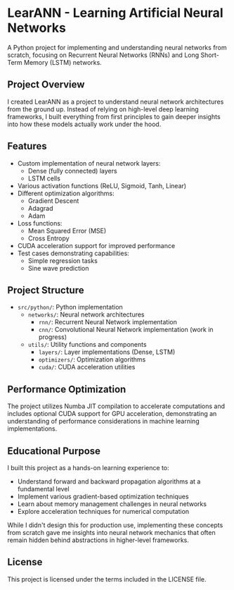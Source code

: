 # LearANN - Learning Artificial Neural Networks

A Python project for implementing and understanding neural networks from scratch, focusing on Recurrent Neural Networks (RNNs) and Long Short-Term Memory (LSTM) networks.

## Project Overview

I created LearANN as a project to understand neural network architectures from the ground up. Instead of relying on high-level deep learning frameworks, I built everything from first principles to gain deeper insights into how these models actually work under the hood.

## Features

- Custom implementation of neural network layers:
  - Dense (fully connected) layers
  - LSTM cells
- Various activation functions (ReLU, Sigmoid, Tanh, Linear)
- Different optimization algorithms:
  - Gradient Descent
  - Adagrad
  - Adam
- Loss functions:
  - Mean Squared Error (MSE)
  - Cross Entropy
- CUDA acceleration support for improved performance
- Test cases demonstrating capabilities:
  - Simple regression tasks
  - Sine wave prediction

## Project Structure

- `src/python/`: Python implementation
  - `networks/`: Neural network architectures
    - `rnn/`: Recurrent Neural Network implementation
    - `cnn/`: Convolutional Neural Network implementation (work in progress)
  - `utils/`: Utility functions and components
    - `layers/`: Layer implementations (Dense, LSTM)
    - `optimizers/`: Optimization algorithms
    - `cuda/`: CUDA acceleration utilities

## Performance Optimization

The project utilizes Numba JIT compilation to accelerate computations and includes optional CUDA support for GPU acceleration, demonstrating an understanding of performance considerations in machine learning implementations.

## Educational Purpose

I built this project as a hands-on learning experience to:

- Understand forward and backward propagation algorithms at a fundamental level
- Implement various gradient-based optimization techniques
- Learn about memory management challenges in neural networks
- Explore acceleration techniques for numerical computation

While I didn't design this for production use, implementing these concepts from scratch gave me insights into neural network mechanics that often remain hidden behind abstractions in higher-level frameworks.

## License

This project is licensed under the terms included in the LICENSE file.